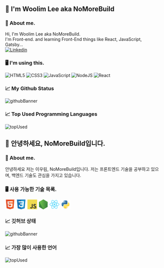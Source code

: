 ## 👋 I'm Woolim Lee aka NoMoreBuild   
### 🤔 About me.  
Hi, I'm Woolim Lee aka NoMoreBuild.   
I'm Front-end. and learning Front-End things like React, JavaScript, Gatsby...   
<a href="https://www.linkedin.com/in/woolimlee0513/" target="_blank">
  ![Linkedin](https://img.shields.io/badge/LinkedIn-0077B5?style=for-the-badge&logo=linkedin&logoColor=white)
</a>
### 🖥 I'm using this.  
![HTML5](https://img.shields.io/badge/HTML5-E34F26?style=for-the-badge&logo=html5&logoColor=white)
![CSS3](https://img.shields.io/badge/CSS3-1572B6?style=for-the-badge&logo=css3&logoColor=white)
![JavaScript](https://img.shields.io/badge/JavaScript-323330?style=for-the-badge&logo=javascript&logoColor=F7DF1E)
![NodeJS](https://img.shields.io/badge/Node.js-43853D?style=for-the-badge&logo=node.js&logoColor=white)
![React](https://img.shields.io/badge/React-20232A?style=for-the-badge&logo=react&logoColor=61DAFB)
### 📈 My Github Status   
![githubBanner](https://github-readme-stats.vercel.app/api?username=nomorebuild&show_icons=true)
### 📈 Top Used Programming Languages  
![topUsed](https://github-readme-stats.vercel.app/api/top-langs/?username=nomorebuild)

## 👋 안녕하세요, NoMoreBuild입니다.   
### 🤔 About me.   
안녕하세요 저는 이우림, NoMoreBuild입니다.
저는 프론트엔드 기술을 공부하고 있으며, 백엔드 기술도 관심을 가지고 있습니다.
### 🖥 사용 가능한 기술 목록.  
<img src="https://raw.githubusercontent.com/devicons/devicon/40cd6bc89a299dc50ac289f8e3b071d0dff49d9c/icons/html5/html5-original.svg" alt="" width="32px"/> <img src="https://raw.githubusercontent.com/devicons/devicon/40cd6bc89a299dc50ac289f8e3b071d0dff49d9c/icons/css3/css3-original.svg" alt="" width="32px"/> <img src="https://raw.githubusercontent.com/devicons/devicon/40cd6bc89a299dc50ac289f8e3b071d0dff49d9c/icons/javascript/javascript-original.svg" alt="" width="32px"/> <img src="https://raw.githubusercontent.com/devicons/devicon/40cd6bc89a299dc50ac289f8e3b071d0dff49d9c/icons/nodejs/nodejs-original.svg" alt="" width="32px"/> <img src="https://raw.githubusercontent.com/devicons/devicon/40cd6bc89a299dc50ac289f8e3b071d0dff49d9c/icons/react/react-original.svg" alt="" width="32px"/> <img src="https://raw.githubusercontent.com/devicons/devicon/40cd6bc89a299dc50ac289f8e3b071d0dff49d9c/icons/python/python-original.svg" alt="" width="32px"/>
### 📈 깃허브 상태   
![githubBanner](https://github-readme-stats.vercel.app/api?username=nomorebuild&show_icons=true)
### 📈 가장 많이 사용한 언어  
![topUsed](https://github-readme-stats.vercel.app/api/top-langs/?username=nomorebuild)
